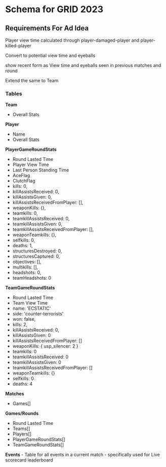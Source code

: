 
# Schema for GRID 2023

## Requirements For Ad Idea

Player view time calculated through player-damaged-player and player-killed-player

Convert to potential view time and eyeballs

show recent form as View time and eyeballs seen in previous matches and round

Extend the same to Team

### **Tables**

**Team**

- Overall Stats

**Player**

- Name
- Overall Stats

**PlayerGameRoundStats**

- Round Lasted Time
- Player View Time
- Last Person Standing Time
- AceFlag
- ClutchFlag
- kills: 0,
- killAssistsReceived: 0,
- killAssistsGiven: 0,
- killAssistsReceivedFromPlayer: [],
- weaponKills: {},
- teamkills: 0,
- teamkillAssistsReceived: 0,
- teamkillAssistsGiven: 0,
- teamkillAssistsReceivedFromPlayer: [],
- weaponTeamkills: {},
- selfkills: 0,
- deaths: 1,
- structuresDestroyed: 0,
- structuresCaptured: 0,
- objectives: [],
- multikills: [],
- headshots: 0,
- teamHeadshots: 0

**TeamGameRoundStats**

- Round Lasted Time
- Team View Time
- name: 'ECSTATIC'
- side: 'counter-terrorists'
- won: false,
- kills: 2,
- killAssistsReceived: 0,
- killAssistsGiven: 0
- killAssistsReceivedFromPlayer: []
- weaponKills: { usp_silencer: 2 }
- teamkills: 0
- teamkillAssistsReceived: 0
- teamkillAssistsGiven: 0
- teamkillAssistsReceivedFromPlayer: []
- weaponTeamkills: {}
- selfkills: 0
- deaths: 4

**Matches**

- Games[]

**Games/Rounds**

- Round Lasted Time
- Teams[]
- Players[]
- PlayerGameRoundStats[]
- TeamGameRoundStats[]

**Events** - Table for all events in a current match - specifically used for Live scorecard leaderboard 